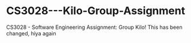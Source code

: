 # CS3028---Kilo-Group-Assignment
CS3028 - Software Engineering Assignment: Group Kilo! This has been changed, hiya again
